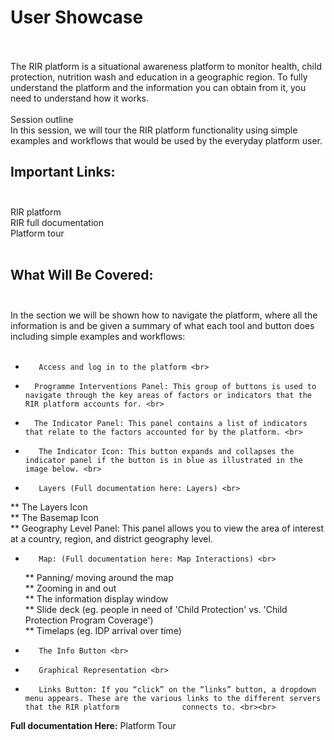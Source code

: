 # User Showcase <br> <br>
The RIR platform is a situational awareness platform to monitor health, child protection, nutrition wash and education in a geographic region. To fully understand the platform and the information you can obtain from it, you need to understand how it works. <br> <br>
Session outline <br>
In this session, we will tour the RIR platform functionality using simple examples and workflows that would be used by the everyday platform user.
## Important Links: <br> <br>
RIR platform <br>
RIR full documentation <br>
Platform tour <br> <br>
## What Will Be Covered: <br><br>
In the section we will be shown how to navigate the platform, where all the information is and be given a summary of what each tool and button does including simple examples and workflows: <br> <br>
 
*        Access and log in to the platform <br>
*       Programme Interventions Panel: This group of buttons is used to navigate through the key areas of factors or indicators that the RIR platform accounts for. <br>
*       The Indicator Panel: This panel contains a list of indicators that relate to the factors accounted for by the platform. <br>
*        The Indicator Icon: This button expands and collapses the indicator panel if the button is in blue as illustrated in the image below. <br>
*        Layers (Full documentation here: Layers) <br>
**              The Layers Icon <br>
  **              The Basemap Icon <br>
  **              Geography Level Panel: This panel allows you to view the area of interest at a country, region, and district geography level. <br>
*        Map: (Full documentation here: Map Interactions) <br>
  **             Panning/ moving around the map <br>
  **             Zooming in and out <br>
  **             The information display window <br>
  **             Slide deck (eg. people in need of 'Child Protection' vs. 'Child Protection Program Coverage') <br>
  **             Timelaps (eg. IDP arrival over time) <br>
*        The Info Button <br>
*        Graphical Representation <br>
*        Links Button: If you “click” on the “links” button, a dropdown menu appears. These are the various links to the different servers that the RIR platform              connects to. <br><br>
 **Full documentation Here:** Platform Tour  <br>
